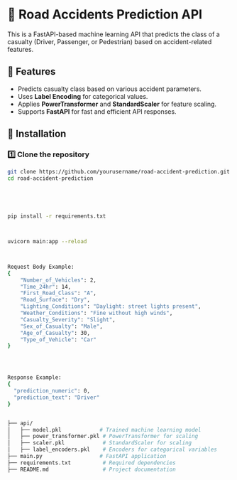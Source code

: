 
# 🚦 Road Accidents Prediction API

This is a FastAPI-based machine learning API that predicts the class of a casualty (Driver, Passenger, or Pedestrian) based on accident-related features.

## 📌 Features
- Predicts casualty class based on various accident parameters.
- Uses **Label Encoding** for categorical values.
- Applies **PowerTransformer** and **StandardScaler** for feature scaling.
- Supports **FastAPI** for fast and efficient API responses.

## 🚀 Installation
### 1️⃣ Clone the repository
```bash
git clone https://github.com/yourusername/road-accident-prediction.git
cd road-accident-prediction





pip install -r requirements.txt



uvicorn main:app --reload



Request Body Example:
{
    "Number_of_Vehicles": 2,
    "Time_24hr": 14,
    "First_Road_Class": "A",
    "Road_Surface": "Dry",
    "Lighting_Conditions": "Daylight: street lights present",
    "Weather_Conditions": "Fine without high winds",
    "Casualty_Severity": "Slight",
    "Sex_of_Casualty": "Male",
    "Age_of_Casualty": 30,
    "Type_of_Vehicle": "Car"
}




Response Example:
{
  "prediction_numeric": 0,
  "prediction_text": "Driver"
}


├── api/
│   ├── model.pkl            # Trained machine learning model
│   ├── power_transformer.pkl # PowerTransformer for scaling
│   ├── scaler.pkl            # StandardScaler for scaling
│   ├── label_encoders.pkl    # Encoders for categorical variables
├── main.py                  # FastAPI application
├── requirements.txt          # Required dependencies
├── README.md                 # Project documentation
